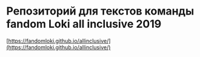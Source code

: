 # Репозиторий для текстов команды fandom Loki all inclusive 2019

[https://fandomloki.github.io/allinclusive/](https://fandomloki.github.io/allinclusive/)
